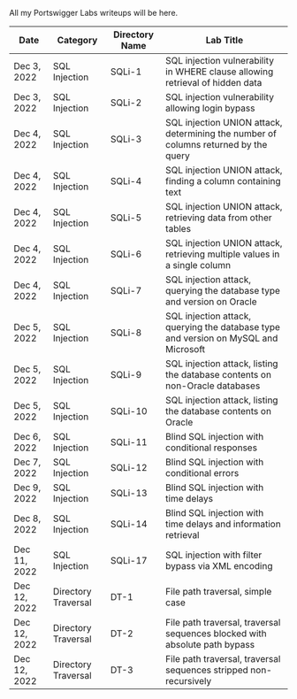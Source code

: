 All my Portswigger Labs writeups will be here.

Date	 	  | Category            | Directory Name | Lab Title
--------------|---------------------|----------------|----------------------
Dec 3, 2022   | SQL Injection       | SQLi-1         | SQL injection vulnerability in WHERE clause allowing retrieval of hidden data
Dec 3, 2022   | SQL Injection       | SQLi-2         | SQL injection vulnerability allowing login bypass
Dec 4, 2022   | SQL Injection       | SQLi-3         | SQL injection UNION attack, determining the number of columns returned by the query
Dec 4, 2022   | SQL Injection       | SQLi-4         | SQL injection UNION attack, finding a column containing text
Dec 4, 2022   | SQL Injection       | SQLi-5         | SQL injection UNION attack, retrieving data from other tables
Dec 4, 2022   | SQL Injection       | SQLi-6         | SQL injection UNION attack, retrieving multiple values in a single column
Dec 4, 2022   | SQL Injection       | SQLi-7         | SQL injection attack, querying the database type and version on Oracle
Dec 5, 2022   | SQL Injection       | SQLi-8         | SQL injection attack, querying the database type and version on MySQL and Microsoft
Dec 5, 2022   | SQL Injection       | SQLi-9         | SQL injection attack, listing the database contents on non-Oracle databases
Dec 5, 2022   | SQL Injection       | SQLi-10        | SQL injection attack, listing the database contents on Oracle
Dec 6, 2022   | SQL Injection       | SQLi-11        | Blind SQL injection with conditional responses
Dec 7, 2022   | SQL Injection       | SQLi-12        | Blind SQL injection with conditional errors
Dec 9, 2022   | SQL Injection       | SQLi-13        | Blind SQL injection with time delays
Dec 8, 2022   | SQL Injection       | SQLi-14        | Blind SQL injection with time delays and information retrieval
Dec 11, 2022  | SQL Injection       | SQLi-17        | SQL injection with filter bypass via XML encoding
Dec 12, 2022  | Directory Traversal | DT-1           | File path traversal, simple case
Dec 12, 2022  | Directory Traversal | DT-2           | File path traversal, traversal sequences blocked with absolute path bypass
Dec 12, 2022  | Directory Traversal | DT-3           | File path traversal, traversal sequences stripped non-recursively
